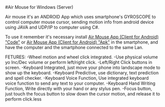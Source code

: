 #Air Mouse for Windows (Server)

Air mouse it's an ANDROID App which uses smartphone's GYROSCOPE to control computer mouse cursor, sending motion info from android device using JAVA and UDP/IP to computer using C#.

To use it remember it's necessary install [Air Mouse App (Client for Android) "Code"](https://github.com/henrydm/AirMouseWindows) or [Air Mouse App (Client for Android) "Apk"](http:\\www.androidairmouse.com) in the smartphone, and have the computer and the smartphone connected to the same Lan.

FETURES:
-Wheel motion and wheel click integrated.
-Use physical volume yo Inc/Dec volume or perform left/right click.
-Left/Right Click buttons in screen.
-Keyboard Integrated, just move your phone into landscape mode to show up the keyboard.
-Keyboard Predictive, use dictionary, text prediction and spell checker.
-Keyboard Voice Function, Use integrated keyboard voice function to send any text to your computer.
-Keyboard Hand Writing Function, Write directly with your hand or any stylus pen.
-Focus button, just touch the focus button to slow down the cursor motion, and release it to perform click.less
